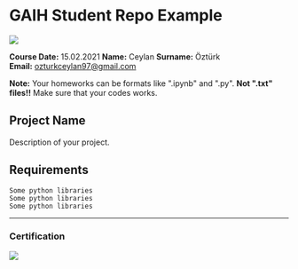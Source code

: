 # GAIH Student Repo Example
![](img/logo.png)

**Course Date:** 15.02.2021
**Name:** Ceylan
**Surname:** Öztürk  
**Email:** ozturkceylan97@gmail.com  

**Note:** Your homeworks can be formats like ".ipynb" and ".py". **Not ".txt" files!!** Make sure that your codes works.  

## Project Name
Description of your project.

## Requirements
```
Some python libraries
Some python libraries
Some python libraries
```
---

### Certification
![](img/certificate_ex.png)

